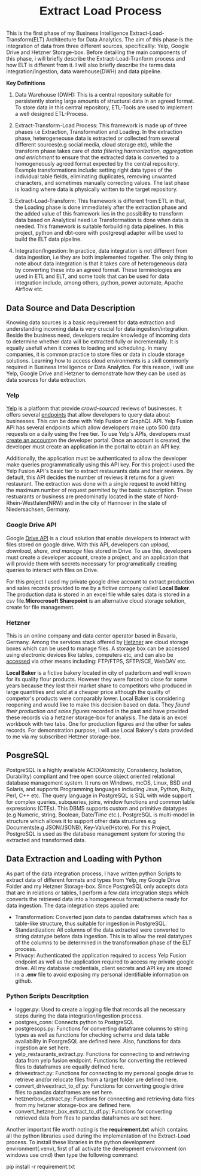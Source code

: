 <link rel="stylesheet" href="background.css">
<h1>
<p style="font-family: Arial, sans-serif; text-align: center; font-size: 2rem"><b>Extract Load Process</b></p>
</h1>
<p>
This is the first phase of my Business Intelligence Extract-Load-Transform(ELT) Architecture for Data Analytics. The aim of this phase is
the integration of data from three different sources, specificallly: Yelp, Google Drive and Hetzner Storage-box. Before detailing the main
components of this phase, i will briefly describe the Extract-Load-Tranform process and how ELT is different from it. I will also briefly
describe the terms data integration/ingestion, data warehouse(DWH) and data pipeline.</p>

**Key Definitions**

1. Data Warehouse (DWH):
This is a central repository suitable for persistently storing large amounts of structural data in an agreed format. To store data in this
central repository, ETL-Tools are used to implement a well designed ETL-Process.

2. Extract-Transform-Load Process:
This framework is made up of three phases i.e Extraction, Transformation and Loading. In the extraction phase, heterogeneouse data is extracted
or collected from several different sources(e.g social media, cloud storage etc), while the transform phase takes care of *data filtering,harmonization, aggregation and enrichment* to ensure that the extracted data is converted to a homogeneously agreed format expected by the central repository. Example transformations include: setting right data types of the individual table fields, eliminating duplicates, removing unwanted characters, and sometimes manually correcting values. The last phase is loading where data is physically written to the target repository.

3. Extract-Load-Transform:
This framework is different from ETL in that, the Loading phase is done immediately after the extraction phase and the added value of this framework lies in the possibility to transform data based on Analytical need i.e Transformation is done when data is needed. This framework is suitable forbuilding data pipelines. In this project, python and dbt-core with postgresql adapter will be used to build the ELT data pipeline.

4. Integration/Ingestion:
In practice, data integration is not different from data ingestion, i.e they are both implemented together. The only thing to note about data integration
is that it takes care of heterogeneous data by converting these into an agreed format. These terminologies are used in ETL and ELT, and some tools that
can be used for data integration include, among others, python, power automate, Apache Airflow etc.

## Data Source and Data Description
Knowing data sources is a basic requirement for data extraction and understanding incoming data is very crucial for data ingestion/integration. Beside
the business need, developers require knowledge of incoming data to determine whether data will be extracted fully or incrementally. It is equally
usefull when it comes to loading and scheduling. In many companies, it is common practice to store files or data in cloude storage solutions. Learning
how to access cloud environments is a skill commonly required in Business Intelligence or Data Analytics. For this reason, i will use Yelp,
Google Drive and Hetzner to demonstrate how they can be used as data sources for data extraction.

### Yelp
<p>
<a href="https://en.wikipedia.org/wiki/Yelp">Yelp</a> is a platform that provide <em>crowd-sourced</em> reviews of businesses. It offers several <a href='https://docs.developer.yelp.com/docs/getting-started'>endpoints</a> that allow developers to query data about businesses. This can be done with Yelp Fusion or GraphQL API. 
Yelp Fusion API has several endpoints which allow developers make upto 500 data requests on a daily using the free tier. To use Yelp's APIs, 
developers must <a href="https://dash.readme.com/to/yelp-developers/signup">create an account</a>on the developer portal. Once an account is created, the developer must create an application in the portal to obtain an API key.
</p>
<p>
Additionally, the application must be authenticated to allow the developer make queries programmatically using this API key. For this project i used 
the Yelp Fusion API's basic tier to extract restaurants data and their reviews. By default, this API decides the number of reviews it returns for a given 
restaurant. The extraction was done with a single request to avoid hitting the maximum number of request permited by the basic subscription. 
These restuarants or business are predominatly located in the state of Nord-Rhein-Westfalen(NRW) and in the city of Hannover in the state of Niedersachsen, Germany.
</p>

### Google Drive API
Google <a href='https://developers.google.com/workspace/drive'>Drive API</a> is a cloud solution that enable developers to interact with files stored on google drive.
With this API, developers can <em>upload, download, share, and manage</em> files stored in Drive. To use this, developers must create a developer account, create
a project, and an application that will provide them with secrets necessary for programatically creating queries to interact with files on Drive. 
<p>
For this project I used my private google drive account to extract production and sales records provided to me by a fictive company called <b>Local Baker</b>. 
The production data is stored in an excel file while sales data is stored in a csv file.<b>Microcrosoft Sharepoint</b> is an alternative cloud storage solution, create for file management.</p> 

### Hetzner
This is an online company and data center operator based in Bavaria, Germany. Among the services stack offered by <a href='https://www.hetzner.com/'>Hetzner</a> are
cloud storage boxes which can be used to manage files. A storage box can be accessed using electronic devices like tables, computers etc, and can also be 
<a href='https://docs.hetzner.com/storage/storage-box/'>accessed</a> via other means including: FTP/FTPS, SFTP/SCE, WebDAV etc. 
<p><b>Local Baker</b> is a fictive bakery located in city of paderborn and well known for its quality flour products. However they were forced to close for 
some years because they lost their market share to competitors who produced in large quantities and sold at a cheaper price although the quality of competor's 
products were comparably lower. Local Baker is considering reopening and would like to make this decision based on data. They <em>found their production and sales figures</em> 
recorded in the past and have provided these records via a hetzner storage-box for analysis. The data is an excel workbook with two tabs. One for production 
figures and the other for sales records. For demonstration purpose, i will use Local Bakery's data provided to me via my subscribed Hetzner storage-box.</p>

## PosgreSQL 
<p>PostgreSQL is a highly available ACID(Atomicity, Consistency, Isolation, Durability) compliant and free open source object oriented relational database management
system. It runs on Windows, mcOS, Linux, BSD and Solaris, and supports Programming languages including Java, Python, Ruby, Perl, C++ etc. The query language in PostgreSQL
is SQL with wide support for complex queries, subqueries, joins, window functions and common table expressions (CTEs). This DBMS supports custom and primitive datatypes 
(e.g Numeric, string, Boolean, Date/Time etc.). PostgreSQL is multi-model in structure which allows it to support other data structures e.g Documents(e.g JSON/JSONB), 
Key-Value(Hstore). For this Project, PostgreSQL is used as the database management system for storing the extracted and transformed data.</p>

## Data Extraction and Loading with Python
As part of the data integration process, I have written python Scripts to extract data of different formats and types from Yelp, my Google Drive Folder and my Hetzner
Storage-box. Since PostgreSQL only accepts data that are in relations or tables, I perform a few data integration steps which converts the retrieved data into a homogeneous
format/schema ready for data ingestion. The data integration steps applied are:
+ Transformation: Converted json data to pandas dataframes which has a table-like structure, thus suitable for ingestion in PostgreSQL.
+ Standardization: All columns of the data extracted were converted to string datatype before data ingestion. This is to allow the real datatypes of the columns to be
determined in the transformation phase of the ELT process.
+ Privacy: Authenticated the application required to access Yelp Fusion endpoint as well as the application required to access my private google drive. All my database credentials, client secrets and API key are stored in a <b>.env</b> file to avoid exposing my personal identifiable information on github.

### Python Scripts Descritption
- logger.py: Used to create a logging file that records all the necessary steps during the data integration/ingestion process.
- postgres_conn: Connects python to PostgreSQL
- postgresops.py: Functions for converting dataframe columns to string types as well as functions for checking schema and data table availability in PosrgreSQL are defined here. Also, functions for data ingestion are set here.
- yelp_restaurants_extract.py: Functions for connecting to and retrieving data from yelp fusion endpoint. Functions for converting the retrieved files to dataframes are equally defined here.  
- driveextract.py: Functions for connecting to my personal google drive to retrieve and/or relocate files from a target folder are defined here.
- convert_driveextract_to_df.py: Functions for converting google drive files to pandas dataframes are set here.
- hetznerbox_extract.py: Functions for connecting and retrieving data files from my hetzner storage-box are defined here.
- convert_hetzner_box_extract_to_df.py: Functions for converting retrieved data from files to pandas dataframes are set here.

Another important file worth noting is the <b>requirement.txt</b> which contains all the python libraries used during the implementation of the Extract-Load process.
To install these libraries in the python development environment(.venv), first of all activate the development environment (on windows use cmd) then type the
following command:
 
</em>pip install -r requirement.txt</em>
